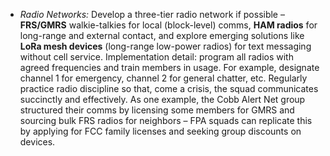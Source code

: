 - _Radio Networks:_ Develop a three-tier radio network if possible – **FRS/GMRS** walkie-talkies for local (block-level) comms, **HAM radios** for long-range and external contact, and explore emerging solutions like **LoRa mesh devices** (long-range low-power radios) for text messaging without cell service. Implementation detail: program all radios with agreed frequencies and train members in usage. For example, designate channel 1 for emergency, channel 2 for general chatter, etc. Regularly practice radio discipline so that, come a crisis, the squad communicates succinctly and effectively. As one example, the Cobb Alert Net group structured their comms by licensing some members for GMRS and sourcing bulk FRS radios for neighbors – FPA squads can replicate this by applying for FCC family licenses and seeking group discounts on devices.